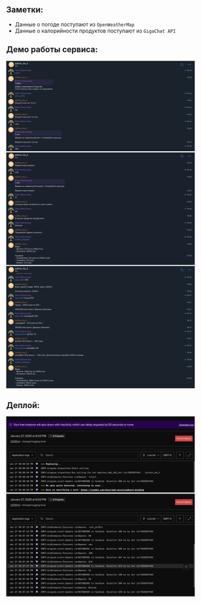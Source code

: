 ## Заметки:
* Данные о погоде поступают из `OpenWeatherMap`
* Данные о калорийности продуктов поступают из `GigaChat API`

## Демо работы сервиса:


![alt text](assets/image1.png)
![alt text](assets/image2.png)
![alt text](assets/image3.png)


## Деплой:
![alt text](assets/image4.png)
![alt text](assets/image5.png)